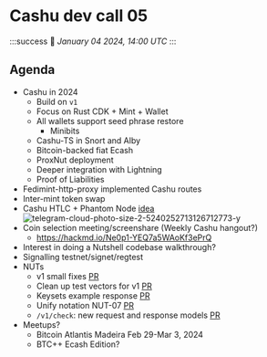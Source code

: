 # Cashu dev call 05
:::success
:calendar: _January 04 2024, 14:00 UTC_
:::

## Agenda
- Cashu in 2024
    - Build on `v1`
    - Focus on Rust CDK + Mint + Wallet
    - All wallets support seed phrase restore
        - Minibits 
    - Cashu-TS in Snort and Alby
    - Bitcoin-backed fiat Ecash
    - ProxNut deployment
    - Deeper integration with Lightning
    - Proof of Liabilities
- Fedimint-http-proxy implemented Cashu routes
- Inter-mint token swap
- Cashu HTLC + Phantom Node [idea](https://twitter.com/callebtc/status/1737896130287964225)
![telegram-cloud-photo-size-2-5240252713126712773-y](https://hackmd.io/_uploads/S1ku4SEu6.jpg)
- Coin selection meeting/screenshare (Weekly Cashu hangout?)
    - https://hackmd.io/Ne0p1-YEQ7a5WAoKf3ePrQ
- Interest in doing a Nutshell codebase walkthrough?
- Signalling testnet/signet/regtest
- NUTs
    - v1 small fixes [PR](https://github.com/cashubtc/nuts/pull/66)
    - Clean up test vectors for v1 [PR](https://github.com/cashubtc/nuts/pull/67)
    - Keysets example response [PR](https://github.com/cashubtc/nuts/pull/68)
    - Unify notation NUT-07 [PR](https://github.com/cashubtc/nuts/pull/69)
    - `/v1/check`: new request and response models [PR](https://github.com/cashubtc/nuts/pull/71)
- Meetups?
    - Bitcoin Atlantis Madeira Feb 29-Mar 3, 2024
    - BTC++ Ecash Edition?
